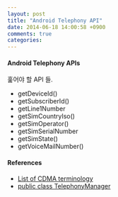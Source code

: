 ```yaml
---
layout: post
title: "Android Telephony API"
date: 2014-06-18 14:00:58 +0900
comments: true
categories: 
---
```


#### Android Telephony APIs

훑어야 할 API 들.

* getDeviceId() 
* getSubscriberId() 
* getLine1Number 
* getSimCountryIso() 
* getSimOperator() 
* getSimSerialNumber 
* getSimState()
* getVoiceMailNumber()

#### References

* [List of CDMA terminology](http://en.wikipedia.org/wiki/List_of_CDMA_terminology) 
* [public class TelephonyManager](http://developer.android.com/reference/android/telephony/TelephonyManager.html)
